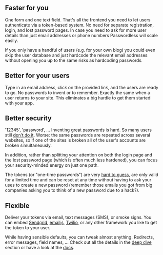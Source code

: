 ## Faster for you
One form and one text field. That's all the frontend you need to let users authenticate via a token-based system. No need for separate registration, login, and lost password pages. In case you need to ask for more user details than just email addresses or phone numbers Passwordless will scale easily.

If you only have a handful of users (e.g. for your own blog) you could even skip the user database and just hardcode the relevant email addresses without opening you up to the same risks as hardcoding passwords.

## Better for your users
Type in an email address, click on the provided link, and the users are ready to go. No passwords to invent or to remember. Exactly the same when a user returns to your site. This eliminates a big hurdle to get them started with your app.

## Better security
'12345', 'password', ... Inventing great passwords is hard. So many users still [don't do it](http://www.wired.com/2013/12/web-semantics-the-ten-thousand-worst-passwords/). Worse: the same passwords are repeated across several websites, so if one of the sites is broken all of the user's accounts are broken simultaneously.

In addition, rather than splitting your attention on both the login page and the lost password page (which is often much less hardened), you can focus your security-minded energy on just one path.

The tokens (or "one-time passwords") are very [hard to guess](http://en.wikipedia.org/wiki/Universally_unique_identifier), are only valid for a limited time and can be reset at any time without having to ask your uses to create a new password (remember those emails you got from big companies asking you to think of a new password due to a hack?).

## Flexible
Deliver your tokens via email, text messages (SMS), or smoke signs. You can embed [Sendgrid](http://sendgrid.com/), [emailjs](https://github.com/eleith/emailjs), [Twilio](https://www.twilio.com/), or any other framework you like to get the token to your user.

While having sensible defaults, you can tweak almost anything. Redirects, error messages, field names, ... Check out all the details in the [deep dive](/deepdive) section or have a look at the [docs](https://passwordless.net/docs/Passwordless.html).